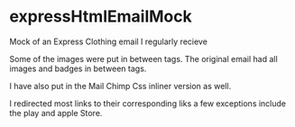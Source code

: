 # expressHtmlEmailMock
Mock of an Express Clothing email I regularly recieve

Some of the images were put in between <a> tags. 
The original email had all images and badges in between <a> tags.

I have also put in the Mail Chimp Css inliner version as well.

I redirected most links to their corresponding liks a few exceptions include the play and apple Store.

